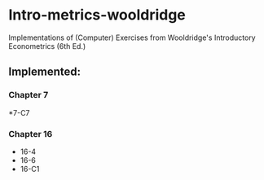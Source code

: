 # Intro-metrics-wooldridge
 Implementations of (Computer) Exercises from Wooldridge's Introductory Econometrics (6th Ed.)

## Implemented:

### Chapter 7
*7-C7

### Chapter 16
* 16-4
* 16-6
* 16-C1
